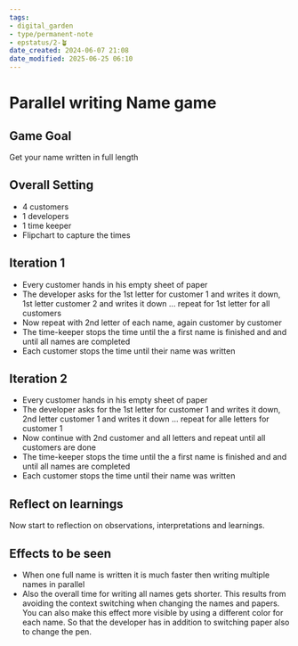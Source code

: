 ```yaml
---
tags: 
- digital_garden
- type/permanent-note
- epstatus/2-🪴
date_created: 2024-06-07 21:08
date_modified: 2025-06-25 06:10
---
```

# Parallel writing Name game

## Game Goal

Get your name written in full length

## Overall Setting

+ 4 customers
+ 1 developers
+ 1 time keeper
+ Flipchart to capture the times

## Iteration 1

+ Every customer hands in his empty sheet of paper
+ The developer asks for the 1st letter for customer 1 and writes it down, 1st letter customer 2 and writes it down ... repeat for 1st letter for all customers
+ Now repeat with 2nd letter of each name, again customer by customer
+ The time-keeper stops the time until the a first name is finished and and until all names are completed
+ Each customer stops the time until their name was written

## Iteration 2

+ Every customer hands in his empty sheet of paper
+ The developer asks for the 1st letter for customer 1 and writes it down, 2nd letter customer 1 and writes it down ... repeat for alle letters for customer 1
+ Now continue with 2nd customer and all letters and repeat until all customers are done
+ The time-keeper stops the time until the a first name is finished and and until all names are completed
+ Each customer stops the time until their name was written

## Reflect on learnings

Now start to reflection on observations, interpretations and learnings.

## Effects to be seen

+ When one full name is written it is much faster then writing multiple names in parallel
+ Also the overall time for writing all names gets shorter. This results from avoiding the context switching when changing the names and papers. You can also make this effect more visible by using a different color for each name. So that the developer has in addition to switching paper also to change the pen.